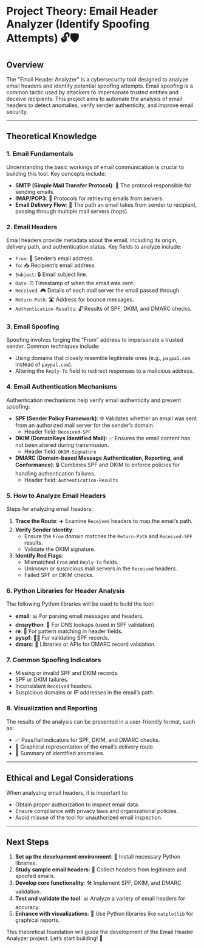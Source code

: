 # Project Theory: Email Header Analyzer (Identify Spoofing Attempts) 🔓🛡️

## Overview 
The "Email Header Analyzer" is a cybersecurity tool designed to analyze email headers and identify potential spoofing attempts. Email spoofing is a common tactic used by attackers to impersonate trusted entities and deceive recipients. This project aims to automate the analysis of email headers to detect anomalies, verify sender authenticity, and improve email security. 

--- 

## Theoretical Knowledge 

### 1. Email Fundamentals 
Understanding the basic workings of email communication is crucial to building this tool. Key concepts include:
- **SMTP (Simple Mail Transfer Protocol)**: 🔧 The protocol responsible for sending emails.
- **IMAP/POP3**: 🔐 Protocols for retrieving emails from servers.
- **Email Delivery Flow**: 🚚 The path an email takes from sender to recipient, passing through multiple mail servers (hops).

### 2. Email Headers 
Email headers provide metadata about the email, including its origin, delivery path, and authentication status. Key fields to analyze include:
- `From`: 🔗 Sender’s email address.
- `To`: 📥 Recipient’s email address.
- `Subject`: 🔒 Email subject line.
- `Date`: ⏰ Timestamp of when the email was sent.
- `Received`: 🎮 Details of each mail server the email passed through.
- `Return-Path`: 🛣️ Address for bounce messages.
- `Authentication-Results`: 🔓 Results of SPF, DKIM, and DMARC checks.

### 3. Email Spoofing 
Spoofing involves forging the “From” address to impersonate a trusted sender. Common techniques include:
- Using domains that closely resemble legitimate ones (e.g., `paypa1.com` instead of `paypal.com`).
- Altering the `Reply-To` field to redirect responses to a malicious address.

### 4. Email Authentication Mechanisms 
Authentication mechanisms help verify email authenticity and prevent spoofing:
- **SPF (Sender Policy Framework)**: 🌐 Validates whether an email was sent from an authorized mail server for the sender’s domain.
  - Header field: `Received-SPF`
- **DKIM (DomainKeys Identified Mail)**: ✅ Ensures the email content has not been altered during transmission.
  - Header field: `DKIM-Signature`
- **DMARC (Domain-based Message Authentication, Reporting, and Conformance)**: 🔒 Combines SPF and DKIM to enforce policies for handling authentication failures.
  - Header field: `Authentication-Results`

### 5. How to Analyze Email Headers 
Steps for analyzing email headers:
1. **Trace the Route**: ✈️ Examine `Received` headers to map the email’s path.
2. **Verify Sender Identity**:
   - Ensure the `From` domain matches the `Return-Path` and `Received-SPF` results.
   - Validate the DKIM signature.
3. **Identify Red Flags**:
   - Mismatched `From` and `Reply-To` fields.
   - Unknown or suspicious mail servers in the `Received` headers.
   - Failed SPF or DKIM checks.

### 6. Python Libraries for Header Analysis 
The following Python libraries will be used to build the tool:
- **email**: 📊 For parsing email messages and headers.
- **dnspython**: 🔎 For DNS lookups (used in SPF validation).
- **re**: 🎨 For pattern matching in header fields.
- **pyspf**: 🕵️‍♂️ For validating SPF records.
- **dmarc**: 🔰 Libraries or APIs for DMARC record validation.

### 7. Common Spoofing Indicators 
- Missing or invalid SPF and DKIM records.
- SPF or DKIM failures.
- Inconsistent `Received` headers.
- Suspicious domains or IP addresses in the email’s path.

### 8. Visualization and Reporting 
The results of the analysis can be presented in a user-friendly format, such as:
- ✅ Pass/fail indicators for SPF, DKIM, and DMARC checks.
- 🎨 Graphical representation of the email’s delivery route.
- 🔄 Summary of identified anomalies.

--- 

## Ethical and Legal Considerations 
When analyzing email headers, it is important to:
- Obtain proper authorization to inspect email data.
- Ensure compliance with privacy laws and organizational policies.
- Avoid misuse of the tool for unauthorized email inspection.

--- 

## Next Steps 
1. **Set up the development environment**: 🔧 Install necessary Python libraries.
2. **Study sample email headers**: 📖 Collect headers from legitimate and spoofed emails.
3. **Develop core functionality**: 🛠️ Implement SPF, DKIM, and DMARC validation.
4. **Test and validate the tool**: 📊 Analyze a variety of email headers for accuracy.
5. **Enhance with visualizations**: 🔄 Use Python libraries like `matplotlib` for graphical reports.

This theoretical foundation will guide the development of the Email Header Analyzer project. Let’s start building! 🚀

